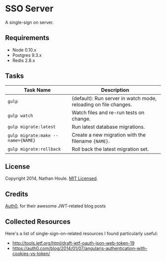 # SSO Server

A single-sign on server.


## Requirements

- Node 0.10.x
- Postgres 9.3.x
- Redis 2.8.x


<!--
## Examples

TODO: Example of it working?
TODO: Client applications


### Clients

TODO: Link to example applications
-->


## Tasks

Task Name                         | Description
---                               | ---
`gulp`                            | (default): Run server in watch mode, reloading on file changes.
`gulp watch`                      | Watch files and re-run tests on change.
`gulp migrate:latest`             | Run latest database migrations.
`gulp migrate:make --name={NAME}` | Create a new migration with the filename `{NAME}`.
`gulp migrate:rollback`           | Roll back the latest migration set.


<!--
## Tests

TODO: Create and document Gulp task for running tests
-->


<!--
## Contributing

TODO: Guidelines
TODO: Style guide comment
TODO: CONTRIBUTING.md
-->


## License

Copyright 2014, Nathan Houle. [MIT Licensed](LICENSE.md).


## Credits

[Auth0](https://auth0.com/), for their awesome JWT-related blog posts

## Collected Resources

Here's a list of single-sign-on-related resources I found particularly useful:

- http://tools.ietf.org/html/draft-ietf-oauth-json-web-token-19
- https://auth0.com/blog/2014/01/07/angularjs-authentication-with-cookies-vs-token/
